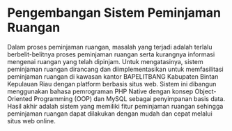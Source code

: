 # Pengembangan Sistem Peminjaman Ruangan

Dalam proses peminjaman ruangan, masalah yang terjadi adalah terlalu berbelit-belitnya proses peminjaman ruangan serta kurangnya informasi mengenai ruangan yang telah dipinjam. Untuk mengatasinya, sistem peminjaman ruangan dirancang dan diimplementasikan untuk memfasilitasi peminjaman ruangan di kawasan kantor BAPELITBANG Kabupaten Bintan Kepulauan Riau dengan platform berbasis situs web. 
Sistem ini dibangun menggunakan bahasa pemrograman PHP Native dengan konsep Object-Oriented Programming (OOP) dan MySQL sebagai penyimpanan basis data. Hasil akhir adalah sistem yang memiliki fitur peminjaman ruangan sehingga peminjaman ruangan dapat dilakukan dengan mudah dan cepat melalui situs web online.
